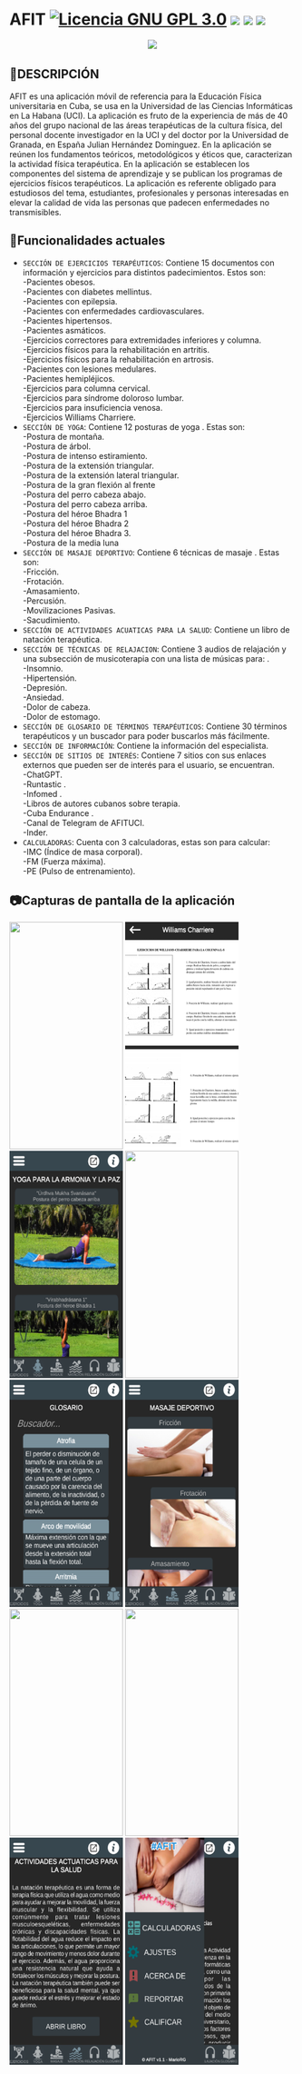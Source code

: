 
<h1 align="left"> AFIT 
<a href="https://www.gnu.org/licenses/gpl-3.0.html"><img src="https://img.shields.io/badge/License-GPLv3-blue.svg" alt="Licencia GNU GPL 3.0"></a>
<img src="https://img.shields.io/badge/STATUS-COMPLETADO-green">
<a href="https://unity.com/"><img src="https://img.shields.io/badge/Unity-2019.3.3f1-blue.svg?logo=unity"></a>
<img src="https://img.shields.io/github/stars/1MarioRG3?style=social">
</h1>
<p align="center">
<img src="https://github.com/1MarioRG3/AFIT/assets/133591669/e6c8e2a2-bf23-4652-a9c6-6f11f283e2b4">
</p>

## :page_facing_up:DESCRIPCIÓN 
AFIT es una aplicación móvil de referencia para la Educación Física universitaria en Cuba, se usa en la Universidad de las Ciencias Informáticas en La Habana (UCI). 
La aplicación es fruto de la experiencia de más de 40 años del grupo nacional de las áreas terapéuticas de la cultura física,  del personal docente investigador en la UCI  y del doctor por la Universidad de Granada, en España Julian Hernández Dominguez. 
En la aplicación se reúnen los fundamentos teóricos, metodológicos y éticos que, caracterizan la actividad física terapéutica. 
En la aplicación se establecen los componentes del sistema de aprendizaje y se publican los programas de ejercicios físicos terapéuticos. 
La aplicación es referente obligado para estudiosos del tema, estudiantes,  profesionales y personas interesadas en elevar la calidad de vida las personas que padecen enfermedades no transmisibles. 

## :calling:Funcionalidades actuales
- `SECCIÓN DE EJERCICIOS TERAPÉUTICOS`:
  Contiene 15 documentos con información y ejercicios para distintos padecimientos. Estos son:<br>
	  -Pacientes obesos.<br>
	  -Pacientes con diabetes mellintus.<br>
	  -Pacientes con epilepsia.<br>
	  -Pacientes con enfermedades cardiovasculares.<br>
	  -Pacientes hipertensos.<br>
	  -Pacientes asmáticos.<br>
    -Ejercicios correctores para extremidades inferiores y columna.<br>
    -Ejercicios físicos para la rehabilitación en artritis.<br>
	  -Ejercicios físicos para la rehabilitación en artrosis.<br>
    -Pacientes con lesiones medulares.<br>
    -Pacientes hemipléjicos.<br>
    -Ejercicios para columna cervical.<br>
    -Ejercicios para síndrome doloroso lumbar.<br>
    -Ejercicios para insuficiencia venosa.<br>
    -Ejercicios Williams Charriere.<br>
- `SECCIÓN DE YOGA`:
  Contiene 12 posturas de yoga . Estas son:<br>
-Postura de montaña.<br>
-Postura de árbol.<br>
-Postura de intenso estiramiento.<br>
-Postura de la extensión triangular.<br>
-Postura de la extensión lateral triangular.<br>
-Postura de la gran flexión al frente<br>
-Postura del perro cabeza abajo.<br>
-Postura del perro cabeza arriba.<br>
-Postura del héroe Bhadra 1<br>
-Postura del héroe Bhadra 2<br>
-Postura del héroe Bhadra 3.<br>
-Postura de la media luna<br>
- `SECCIÓN DE MASAJE DEPORTIVO`:
  Contiene 6 técnicas de masaje . Estas son:<br>
-Fricción.<br>
-Frotación.<br>
-Amasamiento.<br>
-Percusión. <br>
-Movilizaciones Pasivas.<br>
-Sacudimiento. <br>
- `SECCIÓN DE ACTIVIDADES ACUATICAS PARA LA SALUD`: Contiene un libro de natación terapéutica.
- `SECCIÓN DE TÉCNICAS DE RELAJACION`: Contiene 3 audios de relajación y una subsección de musicoterapia con una lista de músicas para: .<br>
-Insomnio.<br>
-Hipertensión.<br>
-Depresión.<br>
-Ansiedad. <br>
-Dolor de cabeza.<br>
-Dolor de estomago.<br>
- `SECCIÓN DE GLOSARIO DE TÉRMINOS TERAPÉUTICOS`: Contiene 30 términos terapéuticos y un buscador para poder buscarlos más fácilmente.
- `SECCIÓN DE INFORMACIÓN`: Contiene la información del especialista.
- `SECCIÓN DE SITIOS DE INTERÉS`: Contiene 7 sitios con sus enlaces externos que pueden ser de interés para el usuario, se encuentran.<br>
-ChatGPT.<br>
-Runtastic .<br>
-Infomed .<br>
-Libros de autores cubanos sobre terapia.<br>
-Cuba Endurance .<br>
-Canal de Telegram de AFITUCI.<br>
-Inder.<br>
- `CALCULADORAS`: Cuenta con 3 calculadoras, estas son para calcular: <br>
-IMC (Índice de masa corporal).<br>
-FM (Fuerza máxima).<br>
-PE (Pulso de entrenamiento).<br>

## :camera:Capturas de pantalla de la aplicación
<p>
<img aling="left" src="Screenshots/Ejercicios Terapéuticos.png" width="200" height="400">
<img aling="left" src="Screenshots/Documentos.png" width="200" height="400">
<img aling="left" src="Screenshots/Yoga.png" width="200" height="400">
<img aling="left" src="Screenshots/Tecnicas de relajación.png" width="200" height="400">
<img aling="left" src="Screenshots/Glosario.png" width="200" height="400">
<img aling="left" src="Screenshots/Masaje Deportivo.png" width="200" height="400">
<img aling="left" src="Screenshots/Sitiós de interes.png" width="200" height="400">
<img aling="left" src="Screenshots/Información.png" width="200" height="400">
<img aling="left" src="Screenshots/Actividades Actuaticas para la salud.png" width="200" height="400">
<img aling="left" src="Screenshots/Barra lateral.png" width="200" height="400">
</p>
  


